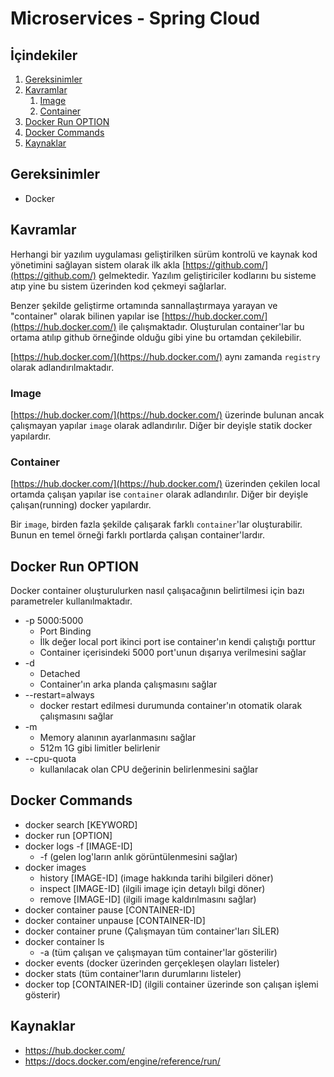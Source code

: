 # Microservices - Spring Cloud 

## İçindekiler
1. [Gereksinimler](#gereksinimler)
2. [Kavramlar](#kavramlar)
   1. [Image](#image)
   2. [Container](#container)
3. [Docker Run OPTION](#docker-run-option)
4. [Docker Commands](#docker-commands)
5. [Kaynaklar](#kaynaklar)

## Gereksinimler
* Docker


## Kavramlar
Herhangi bir yazılım uygulaması geliştirilken sürüm kontrolü ve kaynak kod yönetimini sağlayan sistem olarak ilk akla [https://github.com/](https://github.com/) gelmektedir.
Yazılım geliştiriciler kodlarını bu sisteme atıp yine bu sistem üzerinden kod çekmeyi sağlarlar.

Benzer şekilde geliştirme ortamında sannallaştırmaya yarayan ve "container" olarak bilinen yapılar ise [https://hub.docker.com/](https://hub.docker.com/) ile çalışmaktadır.
Oluşturulan container'lar bu ortama atılıp github örneğinde olduğu gibi yine bu ortamdan çekilebilir.

[https://hub.docker.com/](https://hub.docker.com/) aynı zamanda `registry` olarak adlandırılmaktadır.

### Image
[https://hub.docker.com/](https://hub.docker.com/) üzerinde bulunan ancak çalışmayan yapılar `image` olarak adlandırılır. 
Diğer bir deyişle statik docker yapılardır.

### Container
[https://hub.docker.com/](https://hub.docker.com/) üzerinden çekilen local ortamda çalışan yapılar ise `container` olarak adlandırılır.
Diğer bir deyişle çalışan(running) docker yapılardır.

Bir `image`, birden fazla şekilde çalışarak farklı `container`'lar oluşturabilir. Bunun en temel örneği farklı portlarda çalışan container'lardır.  


## Docker Run OPTION 
Docker container oluşturulurken nasıl çalışacağının belirtilmesi için bazı parametreler kullanılmaktadır.  

- -p 5000:5000
  - Port Binding
  - İlk değer local port ikinci port ise container'ın kendi çalıştığı porttur
  - Container içerisindeki 5000 port'unun dışarıya verilmesini sağlar
- -d
  - Detached 
  - Container'ın arka planda çalışmasını sağlar 
- --restart=always
  - docker restart edilmesi durumunda container'ın otomatik olarak çalışmasını sağlar
- -m 
  - Memory alanının ayarlanmasını sağlar
  - 512m 1G gibi limitler belirlenir
- --cpu-quota 
  - kullanılacak olan CPU değerinin belirlenmesini sağlar
  

## Docker Commands

- docker search [KEYWORD]
- docker run [OPTION]
- docker logs -f [IMAGE-ID]
  - -f (gelen log'ların anlık görüntülenmesini sağlar)
- docker images
  - history [IMAGE-ID] (image hakkında tarihi bilgileri döner)
  - inspect [IMAGE-ID] (ilgili image için detaylı bilgi döner)
  - remove [IMAGE-ID] (ilgili image kaldırılmasını sağlar)
- docker container pause [CONTAINER-ID]
- docker container unpause [CONTAINER-ID]
- docker container prune (Çalışmayan tüm container'ları SİLER)
- docker container ls
  - -a (tüm çalışan ve çalışmayan tüm container'lar gösterilir)
- docker events (docker üzerinden gerçekleşen olayları listeler)
- docker stats (tüm container'ların durumlarını listeler)
- docker top [CONTAINER-ID] (ilgili container üzerinde son çalışan işlemi gösterir)


## Kaynaklar
- https://hub.docker.com/
- https://docs.docker.com/engine/reference/run/
